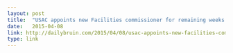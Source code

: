 ```yaml
---
layout: post
title:  "USAC appoints new Facilities commissioner for remaining weeks of term"
date:   2015-04-08 
link: http://dailybruin.com/2015/04/08/usac-appoints-new-facilities-commissioner-for-remaining-weeks-of-term/
type: link
---
```

